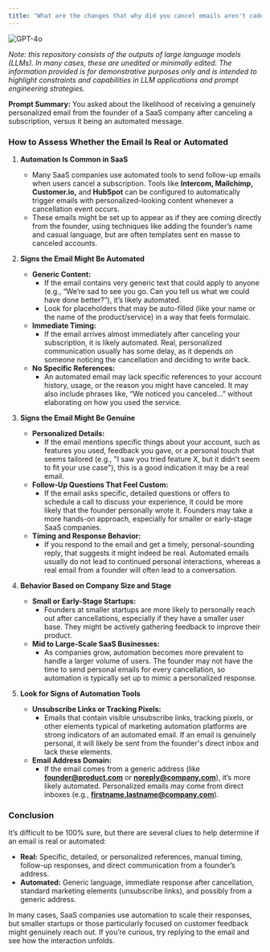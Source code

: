 ```yaml
---
title: "What are the changes that why did you cancel emails aren't cadence"
---
```

![GPT-4o](https://img.shields.io/badge/GPT--4o-3333FF?style=for-the-badge&logo=openai&logoColor=white)



*Note: this repository consists of the outputs of large language models (LLMs). In many cases, these are unedited or minimally edited. The information provided is for demonstrative purposes only and is intended to highlight constraints and capabilities in LLM applications and prompt engineering strategies.*


**Prompt Summary:** You asked about the likelihood of receiving a genuinely personalized email from the founder of a SaaS company after canceling a subscription, versus it being an automated message.

### How to Assess Whether the Email Is Real or Automated

1. **Automation Is Common in SaaS**
   - Many SaaS companies use automated tools to send follow-up emails when users cancel a subscription. Tools like **Intercom, Mailchimp, Customer.io,** and **HubSpot** can be configured to automatically trigger emails with personalized-looking content whenever a cancellation event occurs.
   - These emails might be set up to appear as if they are coming directly from the founder, using techniques like adding the founder’s name and casual language, but are often templates sent en masse to canceled accounts.

2. **Signs the Email Might Be Automated**
   - **Generic Content:**
     - If the email contains very generic text that could apply to anyone (e.g., “We’re sad to see you go. Can you tell us what we could have done better?”), it’s likely automated.
     - Look for placeholders that may be auto-filled (like your name or the name of the product/service) in a way that feels formulaic.
   - **Immediate Timing:**
     - If the email arrives almost immediately after canceling your subscription, it is likely automated. Real, personalized communication usually has some delay, as it depends on someone noticing the cancellation and deciding to write back.
   - **No Specific References:**
     - An automated email may lack specific references to your account history, usage, or the reason you might have canceled. It may also include phrases like, “We noticed you canceled…” without elaborating on how you used the service.

3. **Signs the Email Might Be Genuine**
   - **Personalized Details:**
     - If the email mentions specific things about your account, such as features you used, feedback you gave, or a personal touch that seems tailored (e.g., "I saw you tried feature X, but it didn't seem to fit your use case"), this is a good indication it may be a real email.
   - **Follow-Up Questions That Feel Custom:**
     - If the email asks specific, detailed questions or offers to schedule a call to discuss your experience, it could be more likely that the founder personally wrote it. Founders may take a more hands-on approach, especially for smaller or early-stage SaaS companies.
   - **Timing and Response Behavior:**
     - If you respond to the email and get a timely, personal-sounding reply, that suggests it might indeed be real. Automated emails usually do not lead to continued personal interactions, whereas a real email from a founder will often lead to a conversation.

4. **Behavior Based on Company Size and Stage**
   - **Small or Early-Stage Startups:**
     - Founders at smaller startups are more likely to personally reach out after cancellations, especially if they have a smaller user base. They might be actively gathering feedback to improve their product.
   - **Mid to Large-Scale SaaS Businesses:**
     - As companies grow, automation becomes more prevalent to handle a larger volume of users. The founder may not have the time to send personal emails for every cancellation, so automation is typically set up to mimic a personalized response.

5. **Look for Signs of Automation Tools**
   - **Unsubscribe Links or Tracking Pixels:**
     - Emails that contain visible unsubscribe links, tracking pixels, or other elements typical of marketing automation platforms are strong indicators of an automated email. If an email is genuinely personal, it will likely be sent from the founder's direct inbox and lack these elements.
   - **Email Address Domain:**
     - If the email comes from a generic address (like **founder@product.com** or **noreply@company.com**), it’s more likely automated. Personalized emails may come from direct inboxes (e.g., **firstname.lastname@company.com**).

### Conclusion
It’s difficult to be 100% sure, but there are several clues to help determine if an email is real or automated:
- **Real:** Specific, detailed, or personalized references, manual timing, follow-up responses, and direct communication from a founder’s address.
- **Automated:** Generic language, immediate response after cancellation, standard marketing elements (unsubscribe links), and possibly from a generic address.

In many cases, SaaS companies use automation to scale their responses, but smaller startups or those particularly focused on customer feedback might genuinely reach out. If you’re curious, try replying to the email and see how the interaction unfolds.